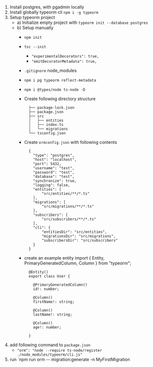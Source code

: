 1. Install postgres, with pgadmin locally
2. Install globally typeorm cli `npm i -g typeorm`
3. Setup typeorm project
    * a) Initialize empty project with `typeorm init --database postgres`
    * b) Setup manually
        * `npm init`
        * `tsc --init`
            * `"experimentalDecorators": true,`
            * `"emitDecoratorMetadata": true,`
        * `.gitignore` node_modules
        * `npm i pg typeorm reflect-metadata`
        * `npm i @types/node ts-node -D`
        * Create following directory structure

                ├── package-lock.json
                ├── package.json
                ├── src
                │   ├── entities
                │   ├── index.ts
                │   └── migrations
                └── tsconfig.json

        * Create `ormconfig.json` with following contents

                {
                  "type": "postgres",
                  "host": "localhost",
                  "port": 5432,
                  "username": "test",
                  "password": "test",
                  "database": "test",
                  "synchronize": true,
                  "logging": false,
                  "entities": [
                      "src/entities/**/*.ts"
                  ],
                  "migrations": [
                      "src/migrations/**/*.ts"
                  ],
                  "subscribers": [
                      "src/subscribers/**/*.ts"
                  ],
                  "cli": {
                      "entitiesDir": "src/entities",
                      "migrationsDir": "src/migrations",
                      "subscribersDir": "src/subscribers"
                  }
                }

        * create an example entity
                import { Entity, PrimaryGeneratedColumn, Column } from "typeorm";
                
                @Entity()
                export class User {
                
                  @PrimaryGeneratedColumn()
                  id!: number;
                
                  @Column()
                  firstName!: string;
                
                  @Column()
                  lastName!: string;
                
                  @Column()
                  age!: number;
                
                }
4. add following command to `package.json`
    * `"orm": "node --require ts-node/register ./node_modules/typeorm/cli.js"`
5. run `npm run orm -- migration:generate -n MyFirstMigration
